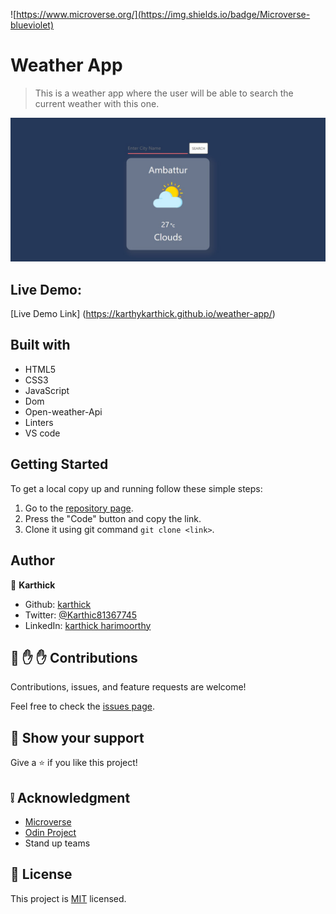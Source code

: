 ![https://www.microverse.org/](https://img.shields.io/badge/Microverse-blueviolet)

# Weather App

> This is a weather app where the user will be able to search the current weather with this one.

![screenshot](src/images/screenshot.jpg)

## Live Demo:

[Live Demo Link] (https://karthykarthick.github.io/weather-app/)

##  Built with

- HTML5
- CSS3
- JavaScript
- Dom
- Open-weather-Api
- Linters
- VS code

##  Getting Started

To get a local copy up and running follow these simple steps:

1. Go to the [repository page](https://github.com/karthykarthick/weather-app).
2. Press the "Code" button and copy the link.
3. Clone it using git command `git clone <link>`.

## Author


👤 **Karthick**

- Github: [karthick](https://github.com/karthykarthick)
- Twitter: [@Karthic81367745](https://twitter.com/Karthic81367745)
- LinkedIn: [karthick harimoorthy](https://www.linkedin.com/in/karthick-harimoorthy/)

## 🤝 :raised_hand: :raised_hand: Contributions

Contributions, issues, and feature requests are welcome!

Feel free to check the [issues page](https://github.com/kcotrinam/weather-app/issues).

## :muscle: Show your support

Give a ⭐️ if you like this project!

## :grey_exclamation: Acknowledgment

- [Microverse](https://www.microverse.org/)
- [Odin Project](https://www.theodinproject.com/)
- Stand up teams

 ## 📝 License

This project is [MIT](LICENSE) licensed.